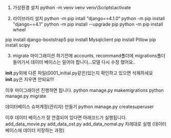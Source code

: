 1. 가상환경 설치
python -m venv venv
venv\Scripts\activate

2. 라이브러리 설치
python -m pip intall "django==4.1.0“
python -m pip install "django~=4.1"
python -m pip install --upgrade pip
python -m pip install wheel

pip install django-bootstrap5
pip install Mysqlclient
pip install Pillow
pip install scipy

3. migrate
마이그래이션 하기전에 accounts, recommand폴더에 migrations폴더 들어가서
데이터 베이스는 밀어야 합니다...모델 다시 수정 했어요..

__init__.py외에 다른 파일(0001_initial.py같은)있는지 확인하고 있으면 삭제하세요
__init__.py은 지우면 안되요!!!

이후 마이그래이션 진행하면 됩니다.
python manage.py makemigrations
python manage.py migrate

데이터베이스 슈퍼계정(관리자) 만들기
python manage.py createsuperuser

이후 데이터 베이스가 잘 연결되어 있다면 아래코드가 실행됩니다.
add_data_movie.py
add_data_ost.py
add_data_nomal.py
차례대로 실행 (데이터 베이스에 데이터 저장하는 과정)